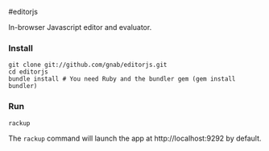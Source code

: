 #editorjs

In-browser Javascript editor and evaluator.

### Install
    git clone git://github.com/gnab/editorjs.git
    cd editorjs
    bundle install # You need Ruby and the bundler gem (gem install bundler)

### Run
    rackup

The `rackup` command will launch the app at http://localhost:9292 by default.
